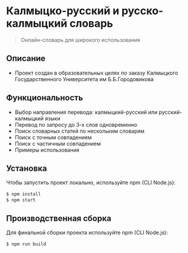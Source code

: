# Калмыцко-русский и русско-калмыцкий словарь

> Онлайн-словарь для широкого использования

## Описание

- Проект создан в образовательных целях по заказу Калмыцкого Государственного Университета им Б.Б.Городовикова

<div align="center"
  <img src="./src/images/screenshot.jpg" width="590" height="952"
    alt="Калмыцко-русский и русско-калмыцкий словарь">
</div>

## Функциональность

- Выбор направления перевода: калмыцкий-русский или русский-калмыцкий языки
- Перевод по запросу до 3-х слов одновременно
- Поиск словарных статей по нескольким словарям
- Поиск с точным совпадением
- Поиск с частичным совпадением
- Примеры использования

## Установка

Чтобы запустить проект локально, используйте npm (CLI Node.js):

```
$ npm install
$ npm start
```

## Производственная сборка

Для финальной сборки проекта используйте npm (CLI Node.js):

```
$ npm run build
```

